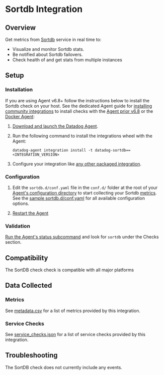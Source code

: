 # Sortdb Integration

## Overview

Get metrics from [Sortdb][1] service in real time to:

- Visualize and monitor Sortdb stats.
- Be notified about Sortdb failovers.
- Check health of and get stats from multiple instances

## Setup 

### Installation

If you are using Agent v6.8+ follow the instructions below to install the Sortdb check on your host. See the dedicated Agent guide for [installing community integrations][3] to install checks with the [Agent prior v6.8][4] or the [Docker Agent][5]:

1. [Download and launch the Datadog Agent][2].
2. Run the following command to install the integrations wheel with the Agent:

   ```shell
   datadog-agent integration install -t datadog-sortdb==<INTEGRATION_VERSION>
   ```

3. Configure your integration like [any other packaged integration][6].

### Configuration

1. Edit the `sortdb.d/conf.yaml` file in the `conf.d/` folder at the root of your [Agent's configuration directory][7] to start collecting your Sortdb [metrics](#metric-collection). See the [sample sortdb.d/conf.yaml][8] for all available configuration options.

2. [Restart the Agent][9]

### Validation

[Run the Agent's status subcommand][10] and look for `sortdb` under the Checks section.

## Compatibility

The SortDB check check is compatible with all major platforms

## Data Collected

### Metrics

See [metadata.csv][11] for a list of metrics provided by this integration.

### Service Checks

See [service_checks.json][12] for a list of service checks provided by this integration.

## Troubleshooting

The SortDB check does not currently include any events.


[1]: https://github.com/jehiah/sortdb
[2]: https://app.datadoghq.com/account/settings#agent
[3]: https://docs.datadoghq.com/agent/guide/community-integrations-installation-with-docker-agent/
[4]: https://docs.datadoghq.com/agent/guide/community-integrations-installation-with-docker-agent/?tab=agentpriorto68
[5]: https://docs.datadoghq.com/agent/guide/community-integrations-installation-with-docker-agent/?tab=docker
[6]: https://docs.datadoghq.com/getting_started/integrations/
[7]: https://docs.datadoghq.com/agent/faq/agent-configuration-files/#agent-configuration-directory
[8]: https://github.com/DataDog/integrations-extras/blob/master/sortdb/datadog_checks/sortdb/data/conf.yaml.example
[9]: https://docs.datadoghq.com/agent/faq/agent-commands/#start-stop-restart-the-agent
[10]: https://docs.datadoghq.com/agent/guide/agent-commands/#service-status
[11]: https://github.com/DataDog/integrations-extras/blob/master/sortdb/metadata.csv
[12]: https://github.com/DataDog/integrations-extras/blob/master/sortdb/assets/service_checks.json
